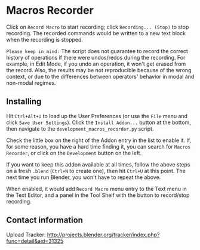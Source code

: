 Macros Recorder
===============

Click on `Record Macro` to start recording; click `Recording... (Stop)` to stop recording. The recorded commands would be written to a new text block when the recording is stopped.

`Please keep in mind:`
The script does not guarantee to record the correct history of operations if there were undos/redos during the recording. For example, in Edit Mode, if you undo an operation, it won't get erased from the record. Also, the results may be not reproducible because of the wrong context, or due to the differences between operators' behavior in modal and non-modal regimes.

Installing
----------

Hit `Ctrl+Alt+U` to load up the User Preferences (or use the `File` menu and click `Save User Settings`).
Click the `Install Addon...` button at the bottom, then navigate to the `development_macros_recorder.py` script.

Check the little box on the right of the Addon entry in the list to enable it.
If, for some reason, you have a hard time finding it, you can search for `Macros Recorder`, or click on the `Development` button on the left.

If you want to keep this addon available at all times, follow the above steps on a fresh `.blend` (`Ctrl+N` to create one), then hit `Ctrl+U` at this point. The next time you run Blender, you won't have to repeat the above.

When enabled, it would add `Record Macro` menu entry to the Text menu in the Text Editor, and a panel in the Tool Shelf with the button to record/stop recording.

Contact information
-------------------

Upload Tracker:
http://projects.blender.org/tracker/index.php?func=detail&aid=31325